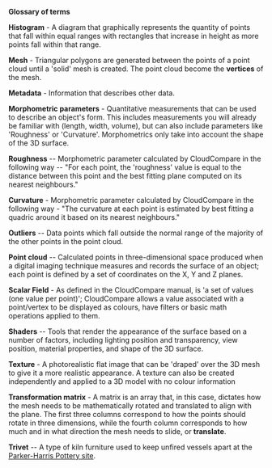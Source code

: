 **Glossary of terms**

**Histogram** - A diagram that graphically represents the quantity of
points that fall within equal ranges with rectangles that increase in
height as more points fall within that range.

**Mesh** - Triangular polygons are generated between the points of a
point cloud until a 'solid' mesh is created. The point cloud become the
**vertices** of the mesh.

**Metadata** - Information that describes other data.

**Morphometric parameters** - Quantitative measurements that can be used
to describe an object's form. This includes measurements you will
already be familiar with (length, width, volume), but can also include
parameters like 'Roughness' or 'Curvature'. Morphometrics only take into
account the shape of the 3D surface.

 **Roughness** -- Morphometric parameter calculated by CloudCompare in
 the following way -- "For each point, the \'roughness\' value is equal
 to the distance between this point and the best fitting plane computed
 on its nearest neighbours."

 **Curvature** - Morphometric parameter calculated by CloudCompare in
 the following way - "The curvature at each point is estimated by best
 fitting a quadric around it based on its nearest neighbours."

**Outliers** -- Data points which fall outside the normal range of the
majority of the other points in the point cloud.

**Point cloud** -- Calculated points in three-dimensional space produced
when a digital imaging technique measures and records the surface of an
object; each point is defined by a set of coordinates on the X, Y and Z
planes.

**Scalar Field** - As defined in the CloudCompare manual, is 'a set of
values (one value per point)'; CloudCompare allows a value associated
with a point/vertex to be displayed as colours, have filters or basic
math operations applied to them.

**Shaders** -- Tools that render the appearance of the surface based on
a number of factors, including lighting position and transparency, view
position, material properties, and shape of the 3D surface.

**Texture** - A photorealistic flat image that can be 'draped' over the
3D mesh to give it a more realistic appearance. A texture can also be
created independently and applied to a 3D model with no colour
information

**Transformation matrix** - A matrix is an array that, in this case,
dictates how the mesh needs to be mathematically rotated and translated
to align with the plane. The first three columns correspond to how the
points should rotate in three dimensions, while the fourth column
corresponds to how much and in what direction the mesh needs to slide,
or **translate**.

**Trivet** -- A type of kiln furniture used to keep unfired vessels
apart at the [Parker-Harris Pottery
site](https://www.sec.state.ma.us/mhc/mhcarchexhibitsonline/parkerharris.htm).
